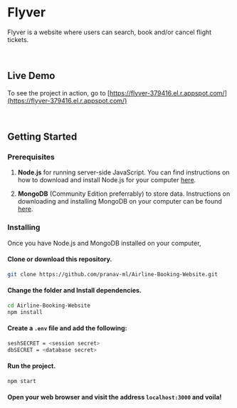 # Flyver

Flyver is a website where users can search, book and/or cancel flight tickets.

<br>

## Live Demo

To see the project in action, go to [https://flyver-379416.el.r.appspot.com/](https://flyver-379416.el.r.appspot.com/)

<br>

## Getting Started

### Prerequisites

1. **Node.js** for running server-side JavaScript. You can find instructions on how to download and install Node.js for your computer [here](https://nodejs.org/en/download/).

2. **MongoDB** (Community Edition preferrably) to store data. Instructions on downloading and installing MongoDB on your computer can be found [here](https://docs.mongodb.com/manual/installation/).

### Installing

Once you have Node.js and MongoDB installed on your computer,

#### Clone or download this repository.
```sh
git clone https://github.com/pranav-ml/Airline-Booking-Website.git
```

#### Change the folder and Install dependencies.
```sh
cd Airline-Booking-Website
npm install
```

#### Create a `.env` file and add the following:
```sh
seshSECRET = <session secret>
dbSECRET = <database secret>
```

#### Run the project.
```sh
npm start
```

#### Open your web browser and visit the address `localhost:3000` and voila!
